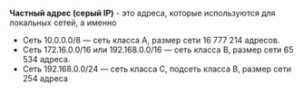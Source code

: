 **Частный адрес (серый IP)** - это адреса, которые используются для локальных сетей, а именно
- Сеть 10.0.0.0/8 — сеть класса А, размер сети 16 777 214 адресов.
- Сеть 172.16.0.0/16 или 192.168.0.0/16 — сеть класса B, размер сети 65 534 адреса.
- Сеть 192.168.0.0/24 — сеть класса С, подсеть класса B, размер сети 254 адреса